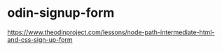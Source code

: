 # odin-signup-form
https://www.theodinproject.com/lessons/node-path-intermediate-html-and-css-sign-up-form
